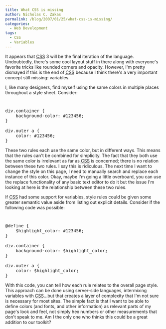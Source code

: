 ```yaml
---
title: What CSS is missing
author: Nicholas C. Zakas
permalink: /blog/2007/01/25/what-css-is-missing/
categories:
  - Web Development
tags:
  - CSS
  - Variables
---
```

It appears that <acronym title="Cascading Style Sheets">CSS</acronym> 3 will be the final iteration of the language. Undoubtedly, there's some cool layout stuff in there along with everyone's favorite tricks like rounded corners and opacity. However, I'm pretty dismayed if this is the end of <acronym title="Cascading Style Sheets">CSS</acronym> because I think there's a very important concept still missing: variables.

I, like many designers, find myself using the same colors in multiple places throughout a style sheet. Consider:

<code class="block"> </code>

<pre>div.container {
    background-color: #123456;
}

div.outer a {
    color: #123456;
}</pre>

These two rules each use the same color, but in different ways. This means that the rules can't be combined for simplicity. The fact that they both use the same color is irrelevant as far as <acronym title="Cascading Style Sheets">CSS</acronym> is concerned; there is no relation between these two rules. I say this is ridiculous. The next time I want to change the style on this page, I need to manually search and replace each instance of this color. Okay, maybe I'm going a little overboard, you can use the replace functionality of any basic text editor to do it but the issue I'm looking at here is the relationship between these two rules.

If <acronym title="Cascading Style Sheets">CSS</acronym> had some support for variables, style rules could be given some greater semantic value aside from listing out explicit details. Consider if the following code was possible:

<code class="block"> </code>

<pre>@define {
    $highlight_color: #123456;
}

div.container {
    background-color: $highlight_color;
}

div.outer a {
    color: $highlight_color;
}</pre>

With this code, you can tell how each rule relates to the overall page style. This approach can be done using server-side languages, intermixing variables with <acronym title="Cascading Style Sheets">CSS</acronym>&#8230;but that creates a layer of complexity that I'm not sure is necessary for most sites. The simple fact is that I want to be able to define colors (and fonts, and other information) as relevant parts of my page's look and feel, not simply hex numbers or other measurements that don't speak to me. Am I the only one who thinks this could be a great addition to our toolkit?
